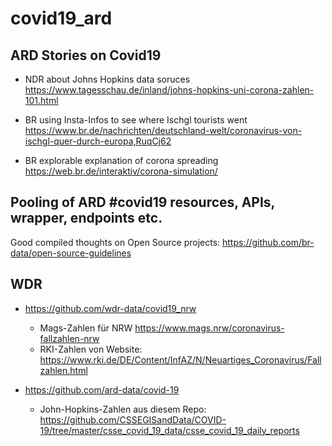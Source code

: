 # covid19_ard

## ARD Stories on Covid19 


- NDR about Johns Hopkins data soruces
https://www.tagesschau.de/inland/johns-hopkins-uni-corona-zahlen-101.html

- BR using Insta-Infos to see where Ischgl tourists went
https://www.br.de/nachrichten/deutschland-welt/coronavirus-von-ischgl-quer-durch-europa,RuqCj62

- BR explorable explanation of corona spreading
https://web.br.de/interaktiv/corona-simulation/



## Pooling of ARD #covid19 resources, APIs, wrapper, endpoints etc.

Good compiled thoughts on Open Source projects:
https://github.com/br-data/open-source-guidelines


## WDR 

- https://github.com/wdr-data/covid19_nrw
  - Mags-Zahlen für NRW https://www.mags.nrw/coronavirus-fallzahlen-nrw
  - RKI-Zahlen von Website: https://www.rki.de/DE/Content/InfAZ/N/Neuartiges_Coronavirus/Fallzahlen.html

- https://github.com/ard-data/covid-19
  - John-Hopkins-Zahlen aus diesem Repo: https://github.com/CSSEGISandData/COVID-19/tree/master/csse_covid_19_data/csse_covid_19_daily_reports
 
 
  
